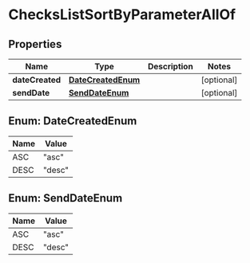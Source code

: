 

# ChecksListSortByParameterAllOf


## Properties

| Name | Type | Description | Notes |
|------------ | ------------- | ------------- | -------------|
|**dateCreated** | [**DateCreatedEnum**](#DateCreatedEnum) |  |  [optional] |
|**sendDate** | [**SendDateEnum**](#SendDateEnum) |  |  [optional] |



## Enum: DateCreatedEnum

| Name | Value |
|---- | -----|
| ASC | &quot;asc&quot; |
| DESC | &quot;desc&quot; |



## Enum: SendDateEnum

| Name | Value |
|---- | -----|
| ASC | &quot;asc&quot; |
| DESC | &quot;desc&quot; |



